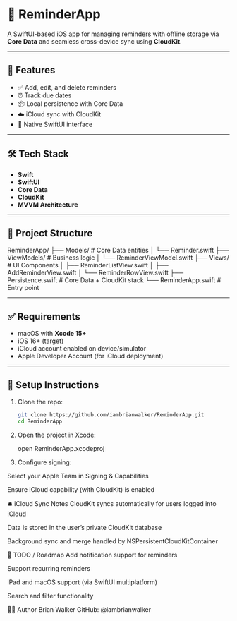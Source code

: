 # 📝 ReminderApp

A SwiftUI-based iOS app for managing reminders with offline storage via **Core Data** and seamless cross-device sync using **CloudKit**.

---

## 🚀 Features

- ✅ Add, edit, and delete reminders
- ⏰ Track due dates
- 📦 Local persistence with Core Data
- ☁️ iCloud sync with CloudKit
- 📱 Native SwiftUI interface

---

## 🛠 Tech Stack

- **Swift**
- **SwiftUI**
- **Core Data**
- **CloudKit**
- **MVVM Architecture**

---

## 📂 Project Structure

ReminderApp/ ├── Models/ # Core Data entities │ └── Reminder.swift ├── ViewModels/ # Business logic │ └── ReminderViewModel.swift ├── Views/ # UI Components │ ├── ReminderListView.swift │ ├── AddReminderView.swift │ └── ReminderRowView.swift ├── Persistence.swift # Core Data + CloudKit stack └── ReminderApp.swift # Entry point

---

## ✅ Requirements

- macOS with **Xcode 15+**
- iOS 16+ (target)
- iCloud account enabled on device/simulator
- Apple Developer Account (for iCloud deployment)

---

## 🧪 Setup Instructions

1. Clone the repo:

   ```bash
   git clone https://github.com/iambrianwalker/ReminderApp.git
   cd ReminderApp
2. Open the project in Xcode:

   open ReminderApp.xcodeproj

3. Configure signing:

  Select your Apple Team in Signing & Capabilities

  Ensure iCloud capability (with CloudKit) is enabled

🛎 iCloud Sync Notes
CloudKit syncs automatically for users logged into iCloud

Data is stored in the user’s private CloudKit database

Background sync and merge handled by NSPersistentCloudKitContainer

📌 TODO / Roadmap
 Add notification support for reminders

 Support recurring reminders

 iPad and macOS support (via SwiftUI multiplatform)

 Search and filter functionality

 🙋‍♂️ Author
Brian Walker
GitHub: @iambrianwalker

  

